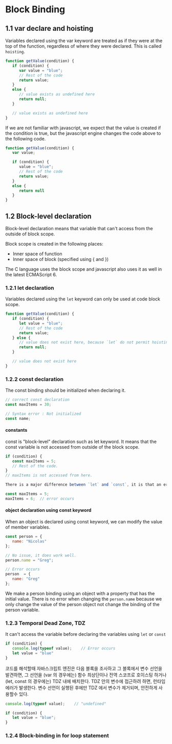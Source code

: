 # Block Binding
## 1.1 var declare and hoisting

Variables declared using the var keyword are treated as if they were at the top of the function, regardless of where they were declared.
This is called `hoisting`.

``` javascript
function getValue(condition) {
   if (condition) {
      var value = "blue";
      // Rest of the code
      return value;
   }
   else {
      // value exists as undefined here
      return null;
   }

   // value exists as undefined here
}
```

If we are not familiar with javascript, we expect that the value is created if the condition is true, but the javascript engine changes the code above to the following code.

``` javascript
function getValue(condition) {
   var value;

   if (condition) {
      value = "blue";
      // Rest of the code
      return value;
   }
   else {
      return null
   }
}

```

## 1.2 Block-level declaration
Block-level declaration means that variable that can't access from the outside of block scope.

Block scope is created in the following places:
* Inner space of function
* Inner space of block (specified using { and })

The C language uses the block scope and javascript also uses it as well in the latest ECMAScript 6.

### 1.2.1 let declaration

Variables declared using the `let` keyword can only be used at code block scope.

``` javascript
function getValue(condition) {
   if (condition) {
      let value = "blue";
      // Rest of the code
      return value;
   } else {
      // value does not exist here, because `let` do not permit hoisting.
      return null;
   }

   // value does not exist here
}
```

### 1.2.2 const declaration

The const binding should be initialized when declaring it.

``` javascript
// correct const declaration
const maxItems = 30;

// Syntax error : Not initialized
const name;
```

#### constants
const is "block-level" declaration such as let keyword.
It means that the const variable is not accessed from outside of the block scope.

``` javascript
if (condition) {
   const maxItems = 5;
   // Rest of the code.
}
// maxItems is not accessed from here.

There is a major difference between `let` and `const`, it is that an error occurs when assigning a new value to the const variable that was already declared.

const maxItems = 5;
maxItems = 6;  // error occurs
```
#### object declaration using const keyword

When an object is declared using const keyword, we can modify the value of member variables.

``` javascript
const person = {
   name: "Nicolas"
};

// No issue, it does work well.
person.name = "Greg";

// Error occurs
person  = {
   name: "Greg"
};
```
We make a person binding using an object with a property that has the initial value.
There is no error when changing the `person.name` because we only change the value of the person object not change the binding of the person variable.

### 1.2.3 Temporal Dead Zone, TDZ

It can't access the variable before declaring the variables using `let` or `const`

``` javascript
if (condition) {
   console.log(typeof value);    // Error occurs
   let value = "blue"
}
```

코드를 해석할때 자바스크립트 엔진은 다음 블록을 조사하고 그 블록에서 변수 선언을 발견하면, 그 선언을 (var 의 경우에는) 함수 최상단이나 전역 스코프로 호이스팅 하거나 (let, const 의 경우에는) TDZ 내에 배치한다. TDZ 안의 변수에 접근하려 하면, 런타임 에러가 발생한다.
변수 선언이 실행된 후에만 TDZ 에서 변수가 제거되며, 안전하게 사용할수 있다.

``` javascript
console.log(typeof value);    // "undefined"

if (condition) {
   let value = "blue";
}
```

### 1.2.4 Block-binding in for loop statement
